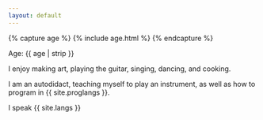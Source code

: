 ```yaml
---
layout: default
---
```

{% capture age %}
{% include age.html %} 
{% endcapture %}

Age: {{ age | strip }}

I enjoy making art, playing the guitar, singing, dancing, and cooking.

I am an autodidact, teaching myself to play an instrument, as well as how to program in {{ site.proglangs }}.

I speak {{ site.langs }}
